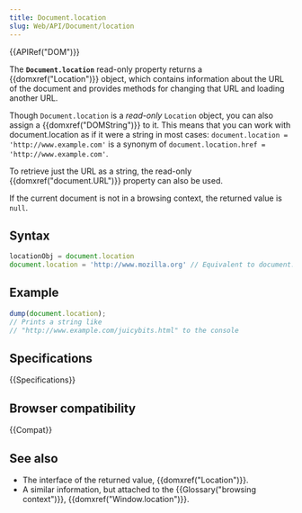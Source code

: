 ```yaml
---
title: Document.location
slug: Web/API/Document/location
---
```

{{APIRef("DOM")}}

The **`Document.location`** read-only property returns a {{domxref("Location")}} object, which contains information about the URL of the document and provides methods for changing that URL and loading another URL.

Though `Document.location` is a _read-only_ `Location` object, you can also assign a {{domxref("DOMString")}} to it. This means that you can work with document.location as if it were a string in most cases: `document.location = 'http://www.example.com'` is a synonym of `document.location.href = 'http://www.example.com'`.

To retrieve just the URL as a string, the read-only {{domxref("document.URL")}} property can also be used.

If the current document is not in a browsing context, the returned value is `null`.

## Syntax

```js
locationObj = document.location
document.location = 'http://www.mozilla.org' // Equivalent to document.location.href = 'http://www.mozilla.org'
```

## Example

```js
dump(document.location);
// Prints a string like
// "http://www.example.com/juicybits.html" to the console
```

## Specifications

{{Specifications}}

## Browser compatibility

{{Compat}}

## See also

- The interface of the returned value, {{domxref("Location")}}.
- A similar information, but attached to the {{Glossary("browsing context")}}, {{domxref("Window.location")}}.
